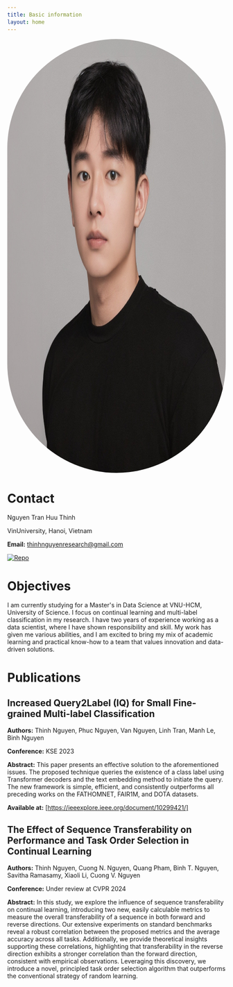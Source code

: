 ```yaml
---
title: Basic information
layout: home
---
```

<p align="center">
 <img src="01.jpg" alt="Avatar" style="height: 1000px; width:1000px; border-radius: 500px;"/>
</p>

# **Contact**

Nguyen Tran Huu Thinh

VinUniversity, Hanoi, Vietnam

**Email:** thinhnguyenresearch@gmail.com

 [![Repo](https://badgen.net/badge/icon/GitHub?icon=github&label)](https://github.com/lucaznguyen/)

# **Objectives**

I am currently studying for a Master's in Data Science at VNU-HCM, University of Science. I focus on continual learning and multi-label classification in my research. I have two years of experience working as a data scientist, where I have shown responsibility and skill. My work has given me various abilities, and I am excited to bring my mix of academic learning and practical know-how to a team that values innovation and data-driven solutions.

# **Publications**

## Increased Query2Label (IQ) for Small Fine-grained Multi-label Classification
**Authors:** Thinh Nguyen, Phuc Nguyen, Van Nguyen, Linh Tran, Manh Le, Binh Nguyen

**Conference:** KSE 2023

**Abstract:** This paper presents an effective solution to the aforementioned issues. The proposed technique queries the existence of a class label using Transformer decoders and the text embedding method to initiate the query. The new framework is simple, efficient, and consistently outperforms all preceding works on the FATHOMNET, FAIR1M, and DOTA datasets.

**Available at:** [https://ieeexplore.ieee.org/document/10299421/]

## The Effect of Sequence Transferability on Performance and Task Order Selection in Continual Learning
**Authors:** Thinh Nguyen, Cuong N. Nguyen, Quang Pham, Binh T. Nguyen, Savitha Ramasamy, Xiaoli Li, Cuong V. Nguyen

**Conference:** Under review at CVPR 2024

**Abstract:** In this study, we explore the influence of sequence transferability on continual learning, introducing two new, easily calculable metrics to measure the overall transferability of a sequence in both forward and reverse directions. Our extensive experiments on standard benchmarks reveal a robust correlation between the proposed metrics and the average accuracy across all tasks. Additionally, we provide theoretical insights supporting these correlations, highlighting that transferability in the reverse direction exhibits a stronger correlation than the forward direction, consistent with empirical observations. Leveraging this discovery, we introduce a novel, principled task order selection algorithm that outperforms the conventional strategy of random learning.
